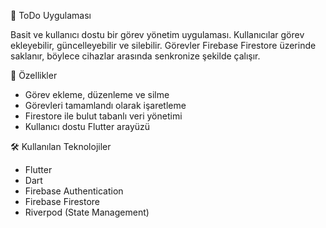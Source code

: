 📝 ToDo Uygulaması

Basit ve kullanıcı dostu bir görev yönetim uygulaması. Kullanıcılar görev ekleyebilir, güncelleyebilir ve silebilir. Görevler Firebase Firestore üzerinde saklanır, böylece cihazlar arasında senkronize şekilde çalışır.

🚀 Özellikler

* Görev ekleme, düzenleme ve silme
* Görevleri tamamlandı olarak işaretleme
* Firestore ile bulut tabanlı veri yönetimi
* Kullanıcı dostu Flutter arayüzü
  
🛠 Kullanılan Teknolojiler

* Flutter
* Dart
* Firebase Authentication
* Firebase Firestore
* Riverpod (State Management)
  

